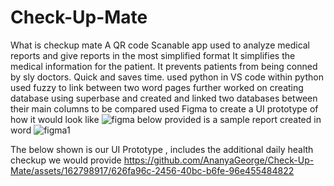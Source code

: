 # Check-Up-Mate
What is checkup mate
A QR code Scanable app used to analyze medical reports and give reports in the most simplified format
It simplifies the medical information for the patient. 
It prevents patients from being conned by sly doctors. 
Quick and saves time.
used python in VS code 
within python used fuzzy to link between two word pages
further worked on creating database using superbase
and created and linked two databases between their main columns to be compared
used Figma to create a UI prototype of how it would look like 
![figma](https://github.com/AnanyaGeorge/Check-Up-Mate/assets/162798917/38be2c97-a995-4af6-b780-a3b27645b48d)
below provided is a sample report created in word
![figma1](https://github.com/AnanyaGeorge/Check-Up-Mate/assets/162798917/81a659bc-53ec-4131-87aa-8af84aa4f6a4)

The below shown is our UI Prototype , includes the additional daily health checkup we would provide
https://github.com/AnanyaGeorge/Check-Up-Mate/assets/162798917/626fa96c-2456-40bc-b6fe-96e455484822

